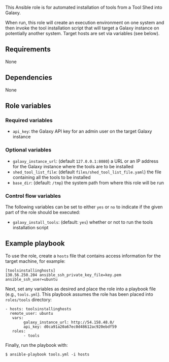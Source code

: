 This Ansible role is for automated installation of tools from a Tool Shed into
Galaxy.

When run, this role will create an execution environment on one system and then
invoke the tool installation script that will target a Galaxy instance on
potentially another system. Target hosts are set via variables (see below).

Requirements
------------
None

Dependencies
------------
None

Role variables
--------------
### Required variables ###
- `api_key`: the Galaxy API key for an admin user on the target Galaxy instance

### Optional variables ###
- `galaxy_instance_url`: (default `127.0.0.1:8080`) a URL or an IP address for
  the Galaxy instance where the tools are to be installed
- `shed_tool_list_file`: (default `files/shed_tool_list_file.yaml`) the file
  containing all the tools to be installed
- `base_dir`: (default: `/tmp`) the system path from where this role will be run

### Control flow variables ###
The following variables can be set to either `yes` or `no` to indicate if the
given part of the role should be executed:

 - `galaxy_install_tools`: (default: `yes`) whether or not to run the tools installation
    script

Example playbook
----------------
To use the role, create a `hosts` file that contains access information
for the target machine, for example:

    [toolsinstallinghosts]
    130.56.250.204 ansible_ssh_private_key_file=key.pem ansible_ssh_user=ubuntu

Next, set any variables as desired and place the role into a playbook file
(e.g., `tools.yml`). This playbook assumes the role has been placed into
`roles/tools` directory:

    - hosts: toolsinstallinghosts
      remote_user: ubuntu
       vars:
            galaxy_instance_url: http://54.158.48.0/
            api_key: d0ca91a20a67ec0d48612ac920ebdf59
       roles:
            - tools

Finally, run the playbook with:

    $ ansible-playbook tools.yml -i hosts
